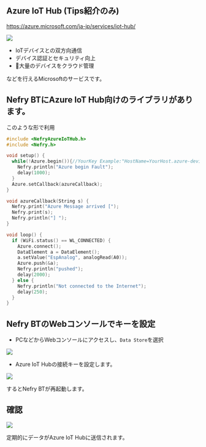 
## Azure IoT Hub (Tips紹介のみ)

https://azure.microsoft.com/ja-jp/services/iot-hub/

![](https://i.gyazo.com/e3bfdfd8664c4ee5a3486ec7b4d1fbf1.jpg)

* IoTデバイスとの双方向通信
* デバイス認証とセキュリティ向上
* 大量のデバイスをクラウド管理

などを行えるMicrosoftのサービスです。

## Nefry BTにAzure IoT Hub向けのライブラリがあります。

このような形で利用

```5.5.ino
#include <NefryAzureIoTHub.h>
#include <Nefry.h>

void setup() {
  while(!Azure.begin()){//YourKey Example:"HostName=YourHost.azure-devices.net;DeviceId=YourDevice;SharedAccessKey=" をConfigで入力します
    Nefry.println("Azure begin Fault");
    delay(1000);
  }
  Azure.setCallback(azureCallback);
}

void azureCallback(String s) {
  Nefry.print("Azure Message arrived [");
  Nefry.print(s);
  Nefry.println("] ");
}

void loop() {
  if (WiFi.status() == WL_CONNECTED) {
    Azure.connect();
    DataElement a = DataElement();
    a.setValue("EspAnalog", analogRead(A0));
    Azure.push(&a);
    Nefry.println("pushed");
    delay(2000);
  } else {
    Nefry.println("Not connected to the Internet");
    delay(250);
  }
}
```

## Nefry BTのWebコンソールでキーを設定

* PCなどからWebコンソールにアクセスし、`Data Store`を選択

![](https://i.gyazo.com/d7499928a193e688742d58dbf4cec1b3.png)

* Azure IoT Hubの接続キーを設定します。

![](https://i.gyazo.com/16c1bc05e595080e8fcadac8becc759f.png)

するとNefry BTが再起動します。

## 確認

![](https://i.gyazo.com/db219fb64db5d90b2c27f88adfe07a34.png)

定期的にデータがAzure IoT Hubに送信されます。